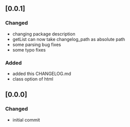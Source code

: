 
## [0.0.1]
### Changed
 - changing package description
 - getList can now take changelog_path as absolute path
 - some parsing bug fixes
 - some typo fixes
### Added
 - added this CHANGELOG.md 
 - class option of html 

## [0.0.0]
### Changed
 - initial commit


